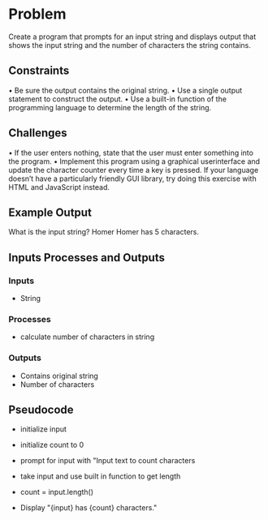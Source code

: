 # Problem

Create a program that prompts for an input string and displays output that shows the input string and the number of
characters the string contains.

## Constraints

• Be sure the output contains the original string.
• Use a single output statement to construct the output.
• Use a built-in function of the programming language to
determine the length of the string.

## Challenges

• If the user enters nothing, state that the user must enter
something into the program.
• Implement this program using a graphical userinterface
and update the character counter every time a key is
pressed. If your language doesn’t have a particularly
friendly GUI library, try doing this exercise with HTML
and JavaScript instead.

## Example Output

What is the input string? Homer
Homer has 5 characters.

## Inputs Processes and Outputs

### Inputs

- String

### Processes

- calculate number of characters in string

### Outputs

- Contains original string
- Number of characters

## Pseudocode

- initialize input
- initialize count to 0

- prompt for input with "Input text to count characters

- take input and use built in function to get length
- count = input.length()

- Display "{input} has {count} characters."
